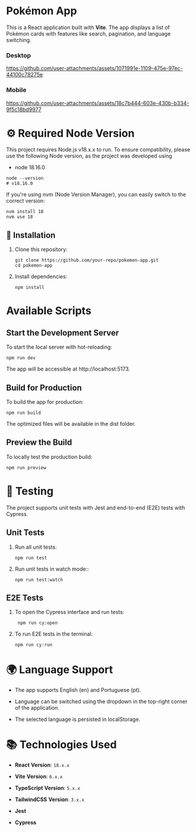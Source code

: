# Pokémon App

This is a React application built with **Vite**. The app displays a list of Pokémon cards with features like search, pagination, and language switching.


### Desktop
https://github.com/user-attachments/assets/1071991e-1109-475e-97ec-44100c78275e

### Mobile
https://github.com/user-attachments/assets/18c7b444-603e-430b-b334-9f5c18bd9977


# ⚙️ Required Node Version
This project requires Node.js v18.x.x to run. To ensure compatibility, please use the following Node version, as the project was developed using

- node 18.16.0

```
node --version
# v18.16.0
```
If you're using nvm (Node Version Manager), you can easily switch to the correct version:
```
nvm install 18
nvm use 18
```

## 🚀 **Installation**

1. Clone this repository:
   ```
   git clone https://github.com/your-repo/pokemon-app.git
   cd pokemon-app
   ```

2. Install dependencies:
   ```
   npm install
   ```

# Available Scripts

## Start the Development Server
To start the local server with hot-reloading:

```
npm run dev
```
The app will be accessible at http://localhost:5173.

## Build for Production
To build the app for production:

```
npm run build
```
The optimized files will be available in the dist folder.

## Preview the Build
To locally test the production build:

```
npm run preview
```

# 🧪 Testing
The project supports unit tests with Jest and end-to-end (E2E) tests with Cypress.

## Unit Tests

1. Run all unit tests:
   ```
   npm run test
   ```

2. Run unit tests in watch mode::
   ```
   npm run test:watch
   ```


## E2E Tests

1. To open the Cypress interface and run tests:
   ```
    npm run cy:open
   ```

2. To run E2E tests in the terminal:
   ```
   npm run cy:run
   ```

# 🌍 Language Support
- The app supports English (en) and Portuguese (pt).

- Language can be switched using the dropdown in the top-right corner of the application.
- The selected language is persisted in localStorage.

# 📚 **Technologies Used**

- **React**
  **Version**: `18.x.x`

- **Vite**
  **Version**: `6.x.x`

- **TypeScript**
  **Version**: `5.x.x`

- **TailwindCSS**
  **Version**: `3.x.x`

- **Jest**

- **Cypress**




